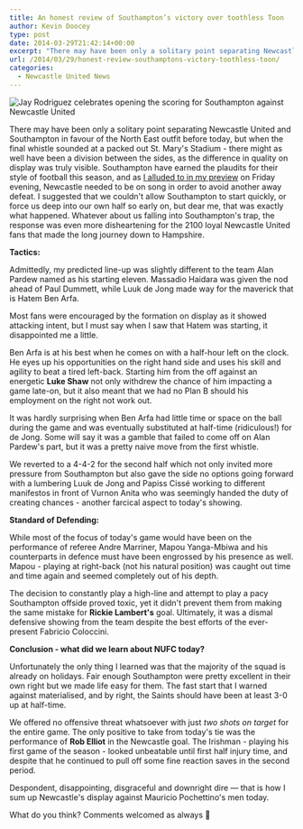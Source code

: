 ```yaml
---
title: An honest review of Southampton’s victory over toothless Toon
author: Kevin Doocey
type: post
date: 2014-03-29T21:42:14+00:00
excerpt: "There may have been only a solitary point separating Newcastle United and Southampton in favour of the North-East outfit before today, but when the final whistle sounded at a packed out St. Mary's Stadium.."
url: /2014/03/29/honest-review-southamptons-victory-toothless-toon/
categories:
  - Newcastle United News
---
```


![Jay Rodriguez celebrates opening the scoring for Southampton against Newcastle United](https://www.tynetime.com/wp-content/uploads/2014/03/Jay-Rodriguez-Southampton-Newcastle.jpg "Rodriguez - Ripped Newcastle United's non-existent defence to shreds today")

There may have been only a solitary point separating Newcastle United and Southampton in favour of the North East outfit before today, but when the final whistle sounded at a packed out St. Mary's Stadium - there might as well have been a division between the sides, as the difference in quality on display was truly visible. Southampton have earned the plaudits for their style of football this season, and as [I alluded to in my preview](https://www.tynetime.com/2014/03/28/southampton-v-newcastle-united-will-line/ "nufc preview") on Friday evening, Newcastle needed to be on song in order to avoid another away defeat. I suggested that we couldn't allow Southampton to start quickly, or force us deep into our own half so early on, but dear me, that was exactly what happened. Whatever about us falling into Southampton's trap, the response was even more disheartening for the 2100 loyal Newcastle United fans that made the long journey down to Hampshire.

**Tactics:**

Admittedly, my predicted line-up was slightly different to the team Alan Pardew named as his starting eleven. Massadio Haidara was given the nod ahead of Paul Dummett, while Luuk de Jong made way for the maverick that is Hatem Ben Arfa.

Most fans were encouraged by the formation on display as it showed attacking intent, but I must say when I saw that Hatem was starting, it disappointed me a little.

Ben Arfa is at his best when he comes on with a half-hour left on the clock. He eyes up his opportunities on the right hand side and uses his skill and agility to beat a tired left-back. Starting him from the off against an energetic **Luke Shaw** not only withdrew the chance of him impacting a game late-on, but it also meant that we had no Plan B should his employment on the right not work out.

It was hardly surprising when Ben Arfa had little time or space on the ball during the game and was eventually substituted at half-time (ridiculous!) for de Jong. Some will say it was a gamble that failed to come off on Alan Pardew's part, but it was a pretty naive move from the first whistle.

We reverted to a 4-4-2 for the second half which not only invited more pressure from Southampton but also gave the side no options going forward with a lumbering Luuk de Jong and Papiss Cissé working to different manifestos in front of Vurnon Anita who was seemingly handed the duty of creating chances - another farcical aspect to today's showing.

**Standard of Defending:**

While most of the focus of today's game would have been on the performance of referee Andre Marriner, Mapou Yanga-Mbiwa and his counterparts in defence must have been engrossed by his presence as well. Mapou - playing at right-back (not his natural position) was caught out time and time again and seemed completely out of his depth.

The decision to constantly play a high-line and attempt to play a pacy Southampton offside proved toxic, yet it didn't prevent them from making the same mistake for **Rickie Lambert's** goal. Ultimately, it was a dismal defensive showing from the team despite the best efforts of the ever-present Fabricio Coloccini.

**Conclusion - what did we learn about NUFC today?**

Unfortunately the only thing I learned was that the majority of the squad is already on holidays. Fair enough Southampton were pretty excellent in their own right but we made life easy for them. The fast start that I warned against materialised, and by right, the Saints should have been at least 3-0 up at half-time.

We offered no offensive threat whatsoever with just *two shots on target* for the entire game. The only positive to take from today's tie was the performance of **Rob Elliot** in the Newcastle goal. The Irishman - playing his first game of the season - looked unbeatable until first half injury time, and despite that he continued to pull off some fine reaction saves in the second period.

Despondent, disappointing, disgraceful and downright dire — that is how I sum up Newcastle's display against Mauricio Pochettino's men today.

What do you think? Comments welcomed as always 🙂
